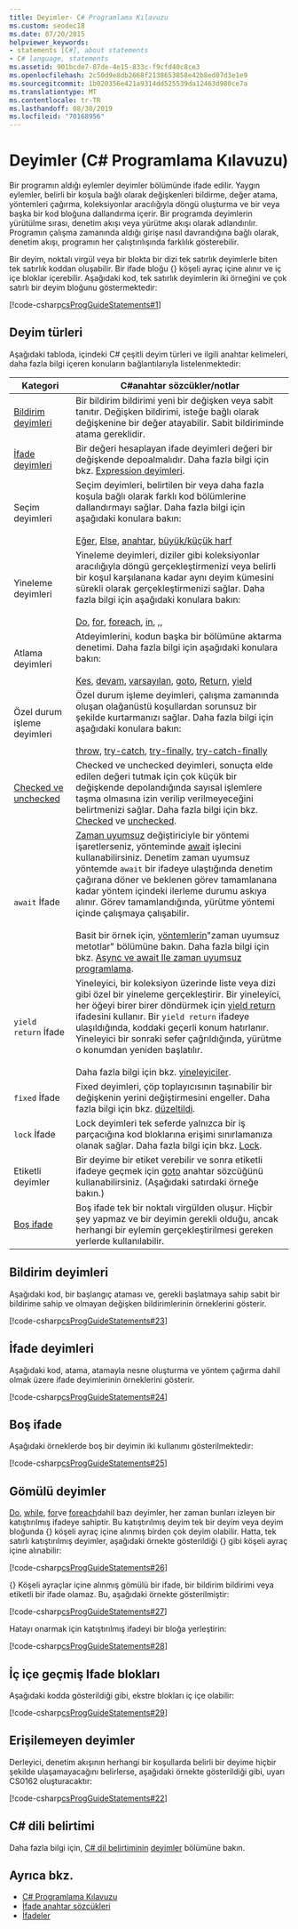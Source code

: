 ```yaml
---
title: Deyimler- C# Programlama Kılavuzu
ms.custom: seodec18
ms.date: 07/20/2015
helpviewer_keywords:
- statements [C#], about statements
- C# language, statements
ms.assetid: 901bcde7-87de-4e15-833c-f9cfd40c8ce3
ms.openlocfilehash: 2c50d9e8db2668f2138653858e42b8ed07d3e1e9
ms.sourcegitcommit: 1b020356e421a9314dd525539da12463d980ce7a
ms.translationtype: MT
ms.contentlocale: tr-TR
ms.lasthandoff: 08/30/2019
ms.locfileid: "70168956"
---
```

# <a name="statements-c-programming-guide"></a>Deyimler (C# Programlama Kılavuzu)
Bir programın aldığı eylemler deyimler bölümünde ifade edilir. Yaygın eylemler, belirli bir koşula bağlı olarak değişkenleri bildirme, değer atama, yöntemleri çağırma, koleksiyonlar aracılığıyla döngü oluşturma ve bir veya başka bir kod bloğuna dallandırma içerir. Bir programda deyimlerin yürütülme sırası, denetim akışı veya yürütme akışı olarak adlandırılır. Programın çalışma zamanında aldığı girişe nasıl davrandığına bağlı olarak, denetim akışı, programın her çalıştırılışında farklılık gösterebilir.  
  
 Bir deyim, noktalı virgül veya bir blokta bir dizi tek satırlık deyimlerle biten tek satırlık koddan oluşabilir. Bir ifade bloğu {} köşeli ayraç içine alınır ve iç içe bloklar içerebilir. Aşağıdaki kod, tek satırlık deyimlerin iki örneğini ve çok satırlı bir deyim bloğunu göstermektedir:  
  
 [!code-csharp[csProgGuideStatements#1](~/samples/snippets/csharp/VS_Snippets_VBCSharp/csProgGuideStatements/CS/Statements.cs#1)]  
  
## <a name="types-of-statements"></a>Deyim türleri  
 Aşağıdaki tabloda, içindeki C# çeşitli deyim türleri ve ilgili anahtar kelimeleri, daha fazla bilgi içeren konuların bağlantılarıyla listelenmektedir:  
  
|Kategori|C#anahtar sözcükler/notlar|  
|--------------|---------------------------|  
|[Bildirim deyimleri](#declaration-statements)|Bir bildirim bildirimi yeni bir değişken veya sabit tanıtır. Değişken bildirimi, isteğe bağlı olarak değişkenine bir değer atayabilir. Sabit bildiriminde atama gereklidir.|  
|[İfade deyimleri](expressions.md)|Bir değeri hesaplayan ifade deyimleri değeri bir değişkende depoalmalıdır. Daha fazla bilgi için bkz. [Expression deyimleri](#expression-statements).|  
|Seçim deyimleri|Seçim deyimleri, belirtilen bir veya daha fazla koşula bağlı olarak farklı kod bölümlerine dallandırmayı sağlar. Daha fazla bilgi için aşağıdaki konulara bakın:<br /><br /> [Eğer](../../language-reference/keywords/if-else.md), [Else](../../language-reference/keywords/if-else.md), [anahtar](../../language-reference/keywords/switch.md), [büyük/küçük harf](../../language-reference/keywords/switch.md)|  
|Yineleme deyimleri|Yineleme deyimleri, diziler gibi koleksiyonlar aracılığıyla döngü gerçekleştirmenizi veya belirli bir koşul karşılanana kadar aynı deyim kümesini sürekli olarak gerçekleştirmenizi sağlar. Daha fazla bilgi için aşağıdaki konulara bakın:<br /><br /> [Do](../../language-reference/keywords/do.md), [for](../../language-reference/keywords/for.md), [foreach](../../language-reference/keywords/foreach-in.md), [in](../../language-reference/keywords/foreach-in.md), [](../../language-reference/keywords/while.md) ,,|  
|Atlama deyimleri|Atdeyimlerini, kodun başka bir bölümüne aktarma denetimi. Daha fazla bilgi için aşağıdaki konulara bakın:<br /><br /> [Kes](../../language-reference/keywords/break.md), [devam](../../language-reference/keywords/continue.md), [varsayılan](../../language-reference/keywords/switch.md), [goto](../../language-reference/keywords/goto.md), [Return](../../language-reference/keywords/return.md), [yield](../../language-reference/keywords/yield.md)|  
|Özel durum işleme deyimleri|Özel durum işleme deyimleri, çalışma zamanında oluşan olağanüstü koşullardan sorunsuz bir şekilde kurtarmanızı sağlar. Daha fazla bilgi için aşağıdaki konulara bakın:<br /><br /> [throw](../../language-reference/keywords/throw.md), [try-catch](../../language-reference/keywords/try-catch.md), [try-finally](../../language-reference/keywords/try-finally.md), [try-catch-finally](../../language-reference/keywords/try-catch-finally.md)|  
|[Checked ve unchecked](../../language-reference/keywords/checked-and-unchecked.md)|Checked ve unchecked deyimleri, sonuçta elde edilen değeri tutmak için çok küçük bir değişkende depolandığında sayısal işlemlere taşma olmasına izin verilip verilmeyeceğini belirtmenizi sağlar. Daha fazla bilgi için bkz. [Checked](../../language-reference/keywords/checked.md) ve [unchecked](../../language-reference/keywords/unchecked.md).|  
|`await` İfade|[Zaman uyumsuz](../../language-reference/keywords/async.md) değiştiriciyle bir yöntemi işaretlerseniz, yönteminde [await](../../language-reference/operators/await.md) işlecini kullanabilirsiniz. Denetim zaman uyumsuz yöntemde `await` bir ifadeye ulaştığında denetim çağırana döner ve beklenen görev tamamlanana kadar yöntem içindeki ilerleme durumu askıya alınır. Görev tamamlandığında, yürütme yöntemi içinde çalışmaya çalışabilir.<br /><br /> Basit bir örnek için, [yöntemlerin](../classes-and-structs/methods.md)"zaman uyumsuz metotlar" bölümüne bakın. Daha fazla bilgi için bkz. [Async ve await Ile zaman uyumsuz programlama](../concepts/async/index.md).|  
|`yield return` İfade|Yineleyici, bir koleksiyon üzerinde liste veya dizi gibi özel bir yineleme gerçekleştirir. Bir yineleyici, her öğeyi birer birer döndürmek için [yield return](../../language-reference/keywords/yield.md) ifadesini kullanır. Bir `yield return` ifadeye ulaşıldığında, koddaki geçerli konum hatırlanır. Yineleyici bir sonraki sefer çağrıldığında, yürütme o konumdan yeniden başlatılır.<br /><br /> Daha fazla bilgi için bkz. [yineleyiciler](../concepts/iterators.md).|  
|`fixed` İfade|Fixed deyimleri, çöp toplayıcısının taşınabilir bir değişkenin yerini değiştirmesini engeller. Daha fazla bilgi için bkz. [düzeltildi](../../language-reference/keywords/fixed-statement.md).|  
|`lock` İfade|Lock deyimleri tek seferde yalnızca bir iş parçacığına kod bloklarına erişimi sınırlamanıza olanak sağlar. Daha fazla bilgi için bkz. [Lock](../../language-reference/keywords/lock-statement.md).|  
|Etiketli deyimler|Bir deyime bir etiket verebilir ve sonra etiketli ifadeye geçmek için [goto](../../language-reference/keywords/goto.md) anahtar sözcüğünü kullanabilirsiniz. (Aşağıdaki satırdaki örneğe bakın.)|  
|[Boş ifade](#the-empty-statement)|Boş ifade tek bir noktalı virgülden oluşur. Hiçbir şey yapmaz ve bir deyimin gerekli olduğu, ancak herhangi bir eylemin gerçekleştirilmesi gereken yerlerde kullanılabilir.|  
  
## <a name="declaration-statements"></a>Bildirim deyimleri

Aşağıdaki kod, bir başlangıç ataması ve, gerekli başlatmaya sahip sabit bir bildirime sahip ve olmayan değişken bildirimlerinin örneklerini gösterir.

 [!code-csharp[csProgGuideStatements#23](~/samples/snippets/csharp/VS_Snippets_VBCSharp/csProgGuideStatements/CS/Statements.cs#23)]

## <a name="expression-statements"></a>İfade deyimleri

Aşağıdaki kod, atama, atamayla nesne oluşturma ve yöntem çağırma dahil olmak üzere ifade deyimlerinin örneklerini gösterir.

 [!code-csharp[csProgGuideStatements#24](~/samples/snippets/csharp/VS_Snippets_VBCSharp/csProgGuideStatements/CS/Statements.cs#24)]

## <a name="the-empty-statement"></a>Boş ifade

Aşağıdaki örneklerde boş bir deyimin iki kullanımı gösterilmektedir:

 [!code-csharp[csProgGuideStatements#25](~/samples/snippets/csharp/VS_Snippets_VBCSharp/csProgGuideStatements/CS/Statements.cs#25)]

## <a name="embedded-statements"></a>Gömülü deyimler

 [Do](../../language-reference/keywords/do.md), [while](../../language-reference/keywords/while.md), [for](../../language-reference/keywords/for.md)ve [foreach](../../language-reference/keywords/foreach-in.md)dahil bazı deyimler, her zaman bunları izleyen bir katıştırılmış ifadeye sahiptir. Bu katıştırılmış deyim tek bir deyim veya deyim bloğunda {} köşeli ayraç içine alınmış birden çok deyim olabilir. Hatta, tek satırlı katıştırılmış deyimler, aşağıdaki örnekte gösterildiği {} gibi köşeli ayraç içine alınabilir:  
  
 [!code-csharp[csProgGuideStatements#26](~/samples/snippets/csharp/VS_Snippets_VBCSharp/csProgGuideStatements/CS/Statements.cs#26)]  
  
 {} Köşeli ayraçlar içine alınmış gömülü bir ifade, bir bildirim bildirimi veya etiketli bir ifade olamaz. Bu, aşağıdaki örnekte gösterilmiştir:  
  
 [!code-csharp[csProgGuideStatements#27](~/samples/snippets/csharp/VS_Snippets_VBCSharp/csProgGuideStatements/CS/Statements.cs#27)]  
  
 Hatayı onarmak için katıştırılmış ifadeyi bir bloğa yerleştirin:  
  
 [!code-csharp[csProgGuideStatements#28](~/samples/snippets/csharp/VS_Snippets_VBCSharp/csProgGuideStatements/CS/Statements.cs#28)]  
  
## <a name="nested-statement-blocks"></a>İç içe geçmiş Ifade blokları  
 Aşağıdaki kodda gösterildiği gibi, ekstre blokları iç içe olabilir:  
  
 [!code-csharp[csProgGuideStatements#29](~/samples/snippets/csharp/VS_Snippets_VBCSharp/csProgGuideStatements/CS/Statements.cs#29)]  
  
## <a name="unreachable-statements"></a>Erişilemeyen deyimler  
 Derleyici, denetim akışının herhangi bir koşullarda belirli bir deyime hiçbir şekilde ulaşamayacağını belirlerse, aşağıdaki örnekte gösterildiği gibi, uyarı CS0162 oluşturacaktır:  
  
 [!code-csharp[csProgGuideStatements#22](~/samples/snippets/csharp/VS_Snippets_VBCSharp/csProgGuideStatements/CS/Statements.cs#22)]  
  
## <a name="c-language-specification"></a>C# dili belirtimi

Daha fazla bilgi için, [ C# dil belirtiminin](~/_csharplang/spec/introduction.md) [deyimler](~/_csharplang/spec/statements.md) bölümüne bakın.
  
## <a name="see-also"></a>Ayrıca bkz.

- [C# Programlama Kılavuzu](../index.md)
- [İfade anahtar sözcükleri](../../language-reference/keywords/statement-keywords.md)  
- [İfadeler](expressions.md)  
